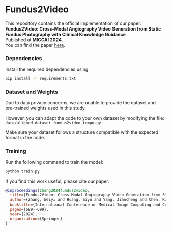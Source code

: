 # Fundus2Video

This repository contains the official implementation of our paper:  
**Fundus2Video: Cross-Modal Angiography Video Generation from Static Fundus Photography with Clinical Knowledge Guidance**  
Published at **MICCAI 2024**.  
You can find the paper [here](https://link.springer.com/chapter/10.1007/978-3-031-72378-0_64).

### Dependencies
Install the required dependencies using:
```bash
pip install -r requirements.txt
```
### Dataset and Weights
Due to data privacy concerns, we are unable to provide the dataset and pre-trained weights used in this study.  

However, you can adapt the code to your own dataset by modifying the file:  
`data/aligned_dataset_fundus2video_tempo.py`  

Make sure your dataset follows a structure compatible with the expected format in the code.  

### Training
Run the following command to train the model:
```bash
python train.py
```


If you find this work useful, please cite our paper:
```bibtex
@inproceedings{zhang2024fundus2video,
  title={Fundus2Video: Cross-Modal Angiography Video Generation from Static Fundus Photography with Clinical Knowledge Guidance},
  author={Zhang, Weiyi and Huang, Siyu and Yang, Jiancheng and Chen, Ruoyu and Ge, Zongyuan and Zheng, Yingfeng and Shi, Danli and He, Mingguang},
  booktitle={International Conference on Medical Image Computing and Computer-Assisted Intervention},
  pages={689--699},
  year={2024},
  organization={Springer}
}
```

